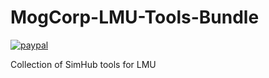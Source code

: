 # MogCorp-LMU-Tools-Bundle
[![paypal](https://www.paypalobjects.com/en_US/i/btn/btn_buynowCC_LG.gif)](https://www.paypal.com/donate/?business=paypal@poleguy.com&no_recurring=0&item_name=Payment+for+Stackoverflow+Example&item_number=Suggested+Price:+$7.99+USD&currency_code=USD)

Collection of SimHub tools for LMU
